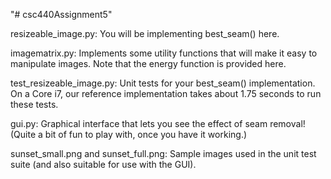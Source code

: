 "# csc440Assignment5" 

resizeable_image.py: You will be implementing best_seam() here.

imagematrix.py: Implements some utility functions that will make it
easy to manipulate images.  Note that the energy function is provided
here.

test_resizeable_image.py: Unit tests for your best_seam()
implementation.  On a Core i7, our reference implementation takes
about 1.75 seconds to run these tests.

gui.py: Graphical interface that lets you see the effect of seam
removal!  (Quite a bit of fun to play with, once you have it working.)

sunset_small.png and sunset_full.png: Sample images used in the unit
test suite (and also suitable for use with the GUI).